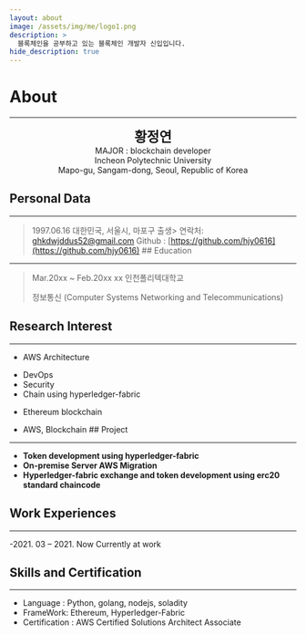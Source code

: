 ```yaml
---
layout: about
image: /assets/img/me/logo1.png
description: >
  블록체인을 공부하고 있는 블록체인 개발자 신입입니다.
hide_description: true
---
```


# About
<!--author-->

* * *
<center>
<span style=
"font-size:170%;
font-weight:bold"> 
황정연
</span>
</center>

<center>MAJOR : blockchain developer</center>

<center>Incheon Polytechnic University</center>

<center>Mapo-gu, Sangam-dong, Seoul, Republic of Korea</center>

## Personal Data
---
> 1997.06.16 대한민국, 서울시, 마포구 출생> 연락처: ghkdwjddus52@gmail.com
> Github : [https://github.com/hjy0616](https://github.com/hjy0616) ## Education
---
> Mar.20xx ~ Feb.20xx xx 인천폴리텍대학교
>
> 정보통신 (Computer Systems Networking and Telecommunications)

## Research Interest
---
* AWS Architecture
+ DevOps
+ Security
+ Chain using hyperledger-fabric
* Ethereum blockchain

+ AWS, Blockchain ## Project
---
* **Token development using hyperledger-fabric**
* **On-premise Server AWS Migration**
* **Hyperledger-fabric exchange and token development using erc20 standard chaincode**

## Work Experiences
---
-2021. 03 – 2021. Now
Currently at work

## Skills and Certification
---
- Language : Python, golang, nodejs, soladity
- FrameWork: Ethereum, Hyperledger-Fabric
- Certification : AWS Certified Solutions Architect Associate